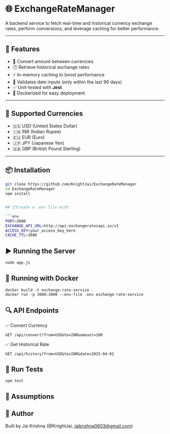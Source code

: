 # 🌐 ExchangeRateManager

A backend service to fetch real-time and historical currency exchange rates, perform conversions, and leverage caching for better performance.

---

## 🚀 Features

- 🔁 Convert amount between currencies
- 🕒 Retrieve historical exchange rates
- ⚡ In-memory caching to boost performance
- 📅 Validates date inputs (only within the last 90 days)
- ✅ Unit-tested with **Jest**
- 🐳 Dockerized for easy deployment

---

## 💱 Supported Currencies

- 🇺🇸 USD (United States Dollar)  
- 🇮🇳 INR (Indian Rupee)  
- 🇪🇺 EUR (Euro)  
- 🇯🇵 JPY (Japanese Yen)  
- 🇬🇧 GBP (British Pound Sterling)

---

## 📦 Installation

```bash
git clone https://github.com/KnightJai/ExchangeRateManager
cd ExchangeRateManager
npm install


## 📦Create a .env file with:

```env
PORT=3000
EXCHANGE_API_URL=http://api.exchangeratesapi.io/v1
ACCESS_KEY=your_access_key_here
CACHE_TTL=3600
```

## ▶️ Running the Server
```bash
node app.js
```



## 🐳 Running with Docker
```
docker build -t exchange-rate-service .
docker run -p 3000:3000 --env-file .env exchange-rate-service
```

## 🔍 API Endpoints
✅ Convert Currency
```
GET /api/convert?from=USD&to=INR&amount=100
```

✅ Get Historical Rate
```
GET /api/history?from=USD&to=INR&date=2025-04-01
```


## 🧪 Run Tests
```
npm test
```

## 📌 Assumptions

## 🙌 Author
Built by Jai Krishna (@KnightJai, jaikrishna0603@gmail.com)